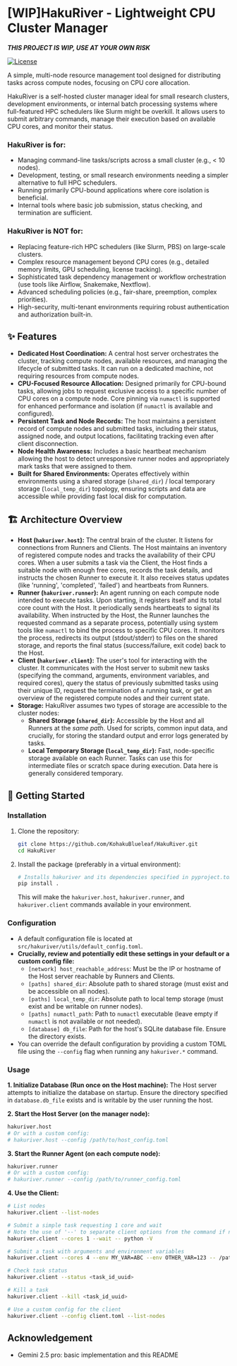 # [WIP]HakuRiver - Lightweight CPU Cluster Manager

***THIS PROJECT IS WIP, USE AT YOUR OWN RISK***

[![License](https://img.shields.io/badge/License-Apache_2.0-blue.svg)](https://opensource.org/licenses/Apache-2.0)
<!-- 你可以未來加入 CI/CD 或版本徽章 -->

A simple, multi-node resource management tool designed for distributing tasks across compute nodes, focusing on CPU core allocation.

HakuRiver is a self-hosted cluster manager ideal for small research clusters, development environments, or internal batch processing systems where full-featured HPC schedulers like Slurm might be overkill. It allows users to submit arbitrary commands, manage their execution based on available CPU cores, and monitor their status.

### HakuRiver is for:

*   Managing command-line tasks/scripts across a small cluster (e.g., < 10 nodes).
*   Development, testing, or small research environments needing a simpler alternative to full HPC schedulers.
*   Running primarily CPU-bound applications where core isolation is beneficial.
*   Internal tools where basic job submission, status checking, and termination are sufficient.

### HakuRiver is NOT for:

*   Replacing feature-rich HPC schedulers (like Slurm, PBS) on large-scale clusters.
*   Complex resource management beyond CPU cores (e.g., detailed memory limits, GPU scheduling, license tracking).
*   Sophisticated task dependency management or workflow orchestration (use tools like Airflow, Snakemake, Nextflow).
*   Advanced scheduling policies (e.g., fair-share, preemption, complex priorities).
*   High-security, multi-tenant environments requiring robust authentication and authorization built-in.

## ✨ Features

*   **Dedicated Host Coordination:** A central host server orchestrates the cluster, tracking compute nodes, available resources, and managing the lifecycle of submitted tasks. It can run on a dedicated machine, not requiring resources from compute nodes.
*   **CPU-Focused Resource Allocation:** Designed primarily for CPU-bound tasks, allowing jobs to request exclusive access to a specific number of CPU cores on a compute node. Core pinning via `numactl` is supported for enhanced performance and isolation (if `numactl` is available and configured).
*   **Persistent Task and Node Records:** The host maintains a persistent record of compute nodes and submitted tasks, including their status, assigned node, and output locations, facilitating tracking even after client disconnection.
*   **Node Health Awareness:** Includes a basic heartbeat mechanism allowing the host to detect unresponsive runner nodes and appropriately mark tasks that were assigned to them.
*   **Built for Shared Environments:** Operates effectively within environments using a shared storage (`shared_dir`) / local temporary storage (`local_temp_dir`) topology, ensuring scripts and data are accessible while providing fast local disk for computation.

## 🏗️ Architecture Overview

*   **Host (`hakuriver.host`):** The central brain of the cluster. It listens for connections from Runners and Clients. The Host maintains an inventory of registered compute nodes and tracks the availability of their CPU cores. When a user submits a task via the Client, the Host finds a suitable node with enough free cores, records the task details, and instructs the chosen Runner to execute it. It also receives status updates (like 'running', 'completed', 'failed') and heartbeats from Runners.
*   **Runner (`hakuriver.runner`):** An agent running on each compute node intended to execute tasks. Upon starting, it registers itself and its total core count with the Host. It periodically sends heartbeats to signal its availability. When instructed by the Host, the Runner launches the requested command as a separate process, potentially using system tools like `numactl` to bind the process to specific CPU cores. It monitors the process, redirects its output (stdout/stderr) to files on the shared storage, and reports the final status (success/failure, exit code) back to the Host.
*   **Client (`hakuriver.client`):** The user's tool for interacting with the cluster. It communicates with the Host server to submit new tasks (specifying the command, arguments, environment variables, and required cores), query the status of previously submitted tasks using their unique ID, request the termination of a running task, or get an overview of the registered compute nodes and their current state.
*   **Storage:** HakuRiver assumes two types of storage are accessible to the cluster nodes:
    *   **Shared Storage (`shared_dir`):** Accessible by the Host and all Runners at the *same path*. Used for scripts, common input data, and crucially, for storing the standard output and error logs generated by tasks.
    *   **Local Temporary Storage (`local_temp_dir`):** Fast, node-specific storage available on each Runner. Tasks can use this for intermediate files or scratch space during execution. Data here is generally considered temporary.

## 🚀 Getting Started

### Installation

1.  Clone the repository:
    ```bash
    git clone https://github.com/KohakuBlueleaf/HakuRiver.git
    cd HakuRiver
    ```
2.  Install the package (preferably in a virtual environment):
    ```bash
    # Installs hakuriver and its dependencies specified in pyproject.toml
    pip install .
    ```
    This will make the `hakuriver.host`, `hakuriver.runner`, and `hakuriver.client` commands available in your environment.

### Configuration

*   A default configuration file is located at `src/hakuriver/utils/default_config.toml`.
*   **Crucially, review and potentially edit these settings in your default or a custom config file:**
    *   `[network] host_reachable_address`: Must be the IP or hostname of the Host server reachable by Runners and Clients.
    *   `[paths] shared_dir`: Absolute path to shared storage (must exist and be accessible on all nodes).
    *   `[paths] local_temp_dir`: Absolute path to local temp storage (must exist and be writable on runner nodes).
    *   `[paths] numactl_path`: Path to `numactl` executable (leave empty if `numactl` is not available or not needed).
    *   `[database] db_file`: Path for the host's SQLite database file. Ensure the directory exists.
*   You can override the default configuration by providing a custom TOML file using the `--config` flag when running any `hakuriver.*` command.

### Usage

**1. Initialize Database (Run once on the Host machine):**
   The Host server attempts to initialize the database on startup. Ensure the directory specified in `database.db_file` exists and is writable by the user running the host.

**2. Start the Host Server (on the manager node):**
   ```bash
   hakuriver.host
   # Or with a custom config:
   # hakuriver.host --config /path/to/host_config.toml
   ```

**3. Start the Runner Agent (on each compute node):**
   ```bash
   hakuriver.runner
   # Or with a custom config:
   # hakuriver.runner --config /path/to/runner_config.toml
   ```

**4. Use the Client:**
   ```bash
   # List nodes
   hakuriver.client --list-nodes

   # Submit a simple task requesting 1 core and wait
   # Note the use of '--' to separate client options from the command if needed
   hakuriver.client --cores 1 --wait -- python -V

   # Submit a task with arguments and environment variables
   hakuriver.client --cores 4 --env MY_VAR=ABC --env OTHER_VAR=123 -- /path/to/shared/scripts/my_job.sh --input /path/to/shared/data.txt

   # Check task status
   hakuriver.client --status <task_id_uuid>

   # Kill a task
   hakuriver.client --kill <task_id_uuid>

   # Use a custom config for the client
   hakuriver.client --config client.toml --list-nodes
   ```

## Acknowledgement
* Gemini 2.5 pro: basic implementation and this README